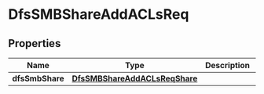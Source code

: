 # DfsSMBShareAddACLsReq

## Properties
Name | Type | Description | Notes
------------ | ------------- | ------------- | -------------
**dfsSmbShare** | [**DfsSMBShareAddACLsReqShare**](DfsSMBShareAddACLsReqShare.md) |  | 
